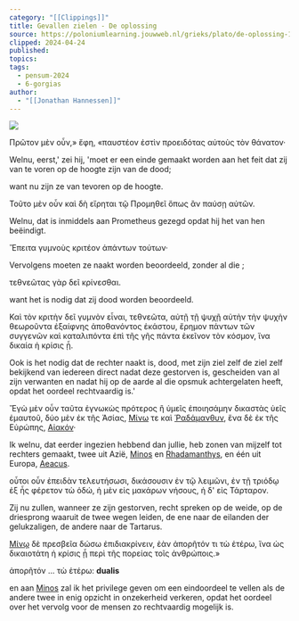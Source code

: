 ```yaml
---
category: "[[Clippings]]"
title: Gevallen zielen - De oplossing
source: https://poloniumlearning.jouwweb.nl/grieks/plato/de-oplossing-1
clipped: 2024-04-24
published: 
topics: 
tags:
  - pensum-2024
  - 6-gorgias
author:
  - "[[Jonathan Hannessen]]"
---
```


 [![](https://primary.jwwb.nl/public/z/z/j/temp-srmwdybokmzhdiosysoa/63e436f1-c61b-42b4-a4ad-00f870e10a93.gif?enable-io=true&enable=upscale&crop=480%2C60%2Cx0%2Cy20%2Csafe&width=313&height=39)](https://poloniumlearning.jouwweb.nl/grieks/plato)

Πρῶτον μὲν οὖν,» ἔφη, «παυστέον ἐστὶν προειδότας αὐτοὺς τὸν θάνατον·

Welnu, eerst,' zei hij, 'moet er een einde gemaakt worden aan het feit dat zij van te voren op de hoogte zijn van de dood;

want nu zijn ze van tevoren op de hoogte.

Τοῦτο μὲν οὖν καὶ δὴ εἴρηται τῷ Προμηθεῖ ὅπως ἂν παύσῃ αὐτῶν.

Welnu, dat is inmiddels aan Prometheus gezegd opdat hij het van hen beëindigt.

Ἔπειτα γυμνοὺς κριτέον ἁπάντων τούτων·

Vervolgens moeten ze naakt worden beoordeeld, zonder al die <omhulsels>;

τεθνεῶτας γὰρ δεῖ κρίνεσθαι.

want het is nodig dat zij dood worden beoordeeld.

Καὶ τὸν κριτὴν δεῖ γυμνὸν εἶναι, τεθνεῶτα, αὐτῇ τῇ ψυχῇ αὐτὴν τὴν ψυχὴν θεωροῦντα ἐξαίφνης ἀποθανόντος ἑκάστου, ἔρημον πάντων τῶν συγγενῶν καὶ καταλιπόντα ἐπὶ τῆς γῆς πάντα ἐκεῖνον τὸν κόσμον, ἵνα δικαία ἡ κρίσις ᾖ.

Ook is het nodig dat de rechter naakt is, dood, met zijn ziel zelf de ziel zelf bekijkend van iedereen direct nadat deze gestorven is, gescheiden van al zijn verwanten en nadat hij op de aarde al die opsmuk achtergelaten heeft, opdat het oordeel rechtvaardig is.'

Ἔγὼ μὲν οὖν ταῦτα ἐγνωκὼς πρότερος ἢ ὑμεῖς ἐποιησάμην δικαστὰς ὑεῖς ἐμαυτοῦ, δύο μὲν ἐκ τῆς Ἀσίας, [Μίνω](https://poloniumlearning.jouwweb.nl/grieks/plato/de-oplossing-1/minos) τε καὶ [Ῥαδάμανθυν](https://poloniumlearning.jouwweb.nl/grieks/plato/de-oplossing-1/rhadamanthys), ἕνα δὲ ἐκ τῆς Εὐρώπης, [Αἰακόν](https://poloniumlearning.jouwweb.nl/grieks/plato/de-oplossing-1/aeacus-1)·

Ik welnu, dat eerder ingezien hebbend dan jullie, heb zonen van mijzelf tot rechters gemaakt, twee uit Azië, [Minos](https://poloniumlearning.jouwweb.nl/grieks/plato/de-oplossing-1/minos) en [Rhadamanthys](https://poloniumlearning.jouwweb.nl/grieks/plato/de-oplossing-1/rhadamanthys), en één uit Europa, [Aeacus](https://poloniumlearning.jouwweb.nl/grieks/plato/de-oplossing-1/aeacus-1).

οὗτοι οὖν ἐπειδὰν τελευτήσωσι, δικάσουσιν ἐν τῷ λειμῶνι, ἐν τῇ τριόδῳ ἐξ ἧς φέρετον τὼ ὁδώ, ἡ μὲν εἰς μακάρων νήσους, ἡ δ' εἰς Τάρταρον.

Zij nu zullen, wanneer ze zijn gestorven, recht spreken op de weide, op de driesprong waaruit de twee wegen leiden, de ene naar de eilanden der gelukzaligen, de andere naar de Tartarus.

[Μίνῳ](https://poloniumlearning.jouwweb.nl/grieks/plato/de-oplossing-1/minos) δὲ πρεσβεῖα δώσω ἐπιδιακρίνειν, ἐὰν ἀπορῆτόν τι τὼ ἑτέρω, ἵνα ὡς δικαιοτάτη ἡ κρίσις ᾖ περὶ τῆς πορείας τοῖς ἀνθρώποις.»

ἀπορῆτόν ... τὼ ἑτέρω: **dualis**

en aan [Minos](https://poloniumlearning.jouwweb.nl/grieks/plato/de-oplossing-1/minos) zal ik het privilege geven om een eindoordeel te vellen als de andere twee in enig opzicht in onzekerheid verkeren, opdat het oordeel over het vervolg voor de mensen zo rechtvaardig mogelijk is.
